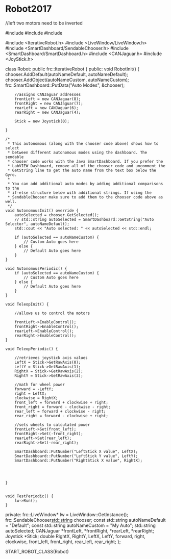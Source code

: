 # Robot2017
//left two motors need to be inverted




#include <iostream>
#include <memory>
#include <string>

#include <IterativeRobot.h>
#include <LiveWindow/LiveWindow.h>
#include <SmartDashboard/SendableChooser.h>
#include <SmartDashboard/SmartDashboard.h>
#include <CANJaguar.h>
#include <JoyStick.h>

class Robot: public frc::IterativeRobot {
public:
	void RobotInit() {
		chooser.AddDefault(autoNameDefault, autoNameDefault);
		chooser.AddObject(autoNameCustom, autoNameCustom);
		frc::SmartDashboard::PutData("Auto Modes", &chooser);

		//assigns CANJaguar addresses
		frontLeft = new CANJaguar(8);
		frontRight = new CANJaguar(7);
		rearLeft = new CANJaguar(6);
		rearRight = new CANJaguar(4);

		Stick = new Joystick(0);

	}

	/*
	 * This autonomous (along with the chooser code above) shows how to select
	 * between different autonomous modes using the dashboard. The sendable
	 * chooser code works with the Java SmartDashboard. If you prefer the
	 * LabVIEW Dashboard, remove all of the chooser code and uncomment the
	 * GetString line to get the auto name from the text box below the Gyro.
	 *
	 * You can add additional auto modes by adding additional comparisons to the
	 * if-else structure below with additional strings. If using the
	 * SendableChooser make sure to add them to the chooser code above as well.
	 */
	void AutonomousInit() override {
		autoSelected = chooser.GetSelected();
		// std::string autoSelected = SmartDashboard::GetString("Auto Selector", autoNameDefault);
		std::cout << "Auto selected: " << autoSelected << std::endl;

		if (autoSelected == autoNameCustom) {
			// Custom Auto goes here
		} else {
			// Default Auto goes here
		}
	}

	void AutonomousPeriodic() {
		if (autoSelected == autoNameCustom) {
			// Custom Auto goes here
		} else {
			// Default Auto goes here
		}
	}

	void TeleopInit() {

		//allows us to control the motors

		frontLeft->EnableControl();
		frontRight->EnableControl();
		rearLeft->EnableControl();
		rearRight->EnableControl();
	}

	void TeleopPeriodic() {

		//retrieves joystick axis values
		LeftX = Stick->GetRawAxis(0);
		LeftY = Stick->GetRawAxis(1);
		RightX = Stick->GetRawAxis(2);
		RightY = Stick->GetRawAxis(3);

		//math for wheel power
		forward = -LeftY;
		right = LeftX;
		clockwise = RightX;
		front_left = forward + clockwise + right;
		front_right = forward - clockwise - right;
		rear_left = forward + clockwise - right;
		rear_right = forward - clockwise + right;

		//sets wheels to calculated power
		frontLeft->Set(front_left);
		frontRight->Set(-front_right);
		rearLeft->Set(rear_left);
		rearRight->Set(-rear_right);

		SmartDashboard::PutNumber("LeftStick X value", LeftX);
		SmartDashboard::PutNumber("LeftStick Y value", LeftY);
		SmartDashboard::PutNumber("RightStick X value", RightX);




	}


	void TestPeriodic() {
		lw->Run();
	}

private:
	frc::LiveWindow* lw = LiveWindow::GetInstance();
	frc::SendableChooser<std::string> chooser;
	const std::string autoNameDefault = "Default";
	const std::string autoNameCustom = "My Auto";
	std::string autoSelected;
	CANJaguar *frontLeft, *frontRight, *rearLeft, *rearRight;
	Joystick *Stick;
	double RightX, RightY, LeftX, LeftY, forward, right, clockwise, front_left, front_right, rear_left, rear_right;
};

START_ROBOT_CLASS(Robot)
